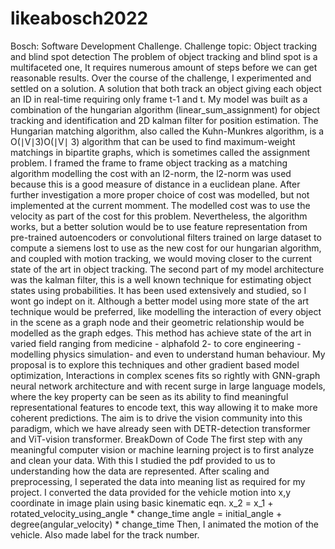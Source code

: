 # likeabosch2022
Bosch: Software Development Challenge.
Challenge topic: Object tracking and blind spot detection
The problem of object tracking and blind spot is a multifaceted one, It requires numerous amount of steps before we can get reasonable results. Over the course of the challenge, I experimented and settled on a solution. A solution that both track an object giving each object an ID in real-time requiring only frame t-1 and t.
My model was built as a combination of the hungarian algorithm (linear_sum_assignment)  for object tracking and identification and 2D kalman filter for position estimation.
The Hungarian matching algorithm, also called the Kuhn-Munkres algorithm, is a O(∣V∣3)O(∣V∣ 3) algorithm that can be used to find maximum-weight matchings in bipartite graphs, which is sometimes called the assignment problem. I framed the frame to frame object tracking as a matching algorithm modelling the cost with an l2-norm, the l2-norm was used because this is a good measure of distance in a euclidean plane. After further investigation a more proper choice of cost was modelled, but not implemented at the current momment. The modelled cost was to use the velocity as part of the cost for this problem.
 Nevertheless, the algorithm works, but a better solution would be to use feature representation from pre-trained autoencoders or convolutional filters trained on large dataset to compute a siemens lost to use as the new cost for our hungarian algorithm, and coupled with motion tracking, we would moving closer to the current state of the art in object tracking.
The second part of my model architecture was the kalman filter, this is a well known technique for estimating object states using probabilities. It has been used extensively and studied, so I wont go indept on it. Although a better model using more state of the art technique would be preferred, like modelling the interaction of every object in the scene as a graph node and their geometric relationship would be modelled as the graph edges. This method has achieve state of the art in varied field ranging from medicine - alphafold 2-  to core engineering -modelling physics simulation- and even to understand human behaviour.
My proposal is to explore this techniques and other gradient based model optimization, Interactions in complex scenes fits so rightly with GNN-graph neural network architecture and with recent surge in large language models, where the key property can be seen as its ability to find meaningful representational features to encode text, this way allowing it to make more coherent predictions. The aim is to drive the vision community into this paradigm, which we have already seen with DETR-detection transformer and ViT-vision transformer.
BreakDown of Code
 The first step with any meaningful computer vision or machine learning project is to first analyze and clean your data. With this I studied the pdf provided to us to understanding how the data are represented. After scaling and preprocessing, I seperated the data into meaning list as required for my project. I converted the data provided for the vehicle motion into x,y coordinate in image plain using basic kinematic eqn.
x_2 = x_1 + rotated_velocity_using_angle * change_time
angle = initial_angle + degree(angular_velocity) * change_time
Then, I animated the motion of the vehicle. Also made label for the track number.

